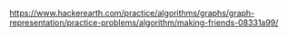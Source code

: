 https://www.hackerearth.com/practice/algorithms/graphs/graph-representation/practice-problems/algorithm/making-friends-08331a99/
